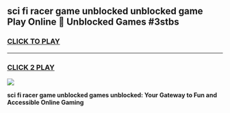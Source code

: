 
## sci fi racer game unblocked unblocked game Play Online 👋 Unblocked Games #3stbs
<h3>
<a href="https://premium.freeplayer.one?title=sci_fi_racer_game_unblocked&ref=21F">CLICK TO PLAY</a></h3>
<hr>

<h3>
<a href="https://premium.freeplayer.one?title=sci_fi_racer_game_unblocked&ref=21F">CLICK 2 PLAY</a>
  
</h3>

<a href="https://premium.freeplayer.one?title=sci_fi_racer_game_unblocked&ref=21F/"><img src="https://clearcache.store/games.png"></a>


**sci fi racer game unblocked games unblocked: Your Gateway to Fun and Accessible Online Gaming**
